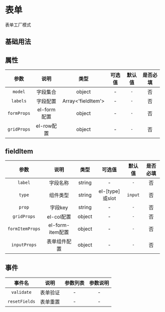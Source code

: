 <!-- 加载 demo 组件 start -->
<script setup>
import demo from './demo.vue'
</script>
<!-- 加载 demo 组件 end -->

<!-- 正文开始 -->

# 表单

表单工厂模式

## 基础用法
<Preview comp-name="Form" demo-name="demo">
  <demo />
</Preview>

## 属性
参数 | 说明 | 类型 | 可选值 | 默认值 | 是否必填
:-: | :-: | :-: | :-: | :-: | :-:
`model` | 字段集合 | object | - | `-` | 否 
`labels` | 字段配置 | Array<'fieldItem'> | - | `-` | 否 
`formProps` | el-form配置 | object | - | `-` | 否 
`gridProps` | el-row配置 | object | - | `-` | 否 

## fieldItem 
参数 | 说明 | 类型 | 可选值 | 默认值 | 是否必填
:-: | :-: | :-: | :-: | :-: | :-:
`label` | 字段名称 | string | - | `-` | 否 
`type` | 组件类型 | string | el-[type]或slot | `input` | 否 
`prop` | 字段key | string | - | `-` | 否 
`gridProps` | el-col配置 | object | - | `-` | 否 
`formItemProps` | el-form-item配置 | object | - | `-` | 否 
`inputProps` | 表单组件配置 | object | - | `-` | 否 

## 事件
事件名 | 说明 | 参数列表 | 参数说明
:-: | :-: | :-: | :-:
`validate` | 表单验证 | - | -
`resetFields` | 表单重置 | - | -
